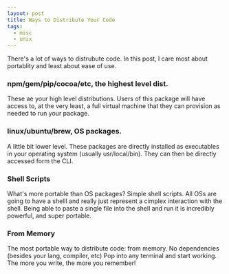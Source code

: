 ```yaml
---
layout: post
title: Ways to Distribute Your Code
tags:
  - misc
  - unix
---
```


There's a lot of ways to distrubute code. In this post, I care most about portablity and least about ease of use.


### npm/gem/pip/cocoa/etc, the highest level dist.

These ae your high level distributions. Users of this package will have access to, at the very least, a
full virtual machine that they can provision as needed to run your package.

### linux/ubuntu/brew, OS packages. 

A little bit lower level. These packages are directly installed as executables in your operating system
(usually usr/local/bin). They can then be directly accessed form the CLI.

### Shell Scripts

What's more portable than OS packages? Simple shell scripts. All OSs are going to have a shelll and 
really just represent a cimplex interaction with the shell. Being able to paste a single file into
the shell and run it is incredibly powerful, and super portable.

### From Memory

The most portable way to distribute code: from memory. No dependencies (besides your lang, compiler, etc)
Pop into any terminal and start working. The more you write, the more you remember!



